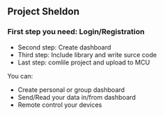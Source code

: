 ## Project Sheldon

### First step you need: Login/Registration 

* Second step: Create dashboard
* Third step: Include library and write surce code 
* Last step: comlile project and upload to MCU

You can:
* Create personal or group dashboard
* Send/Read your data in/from dashboard
* Remote control your devices


